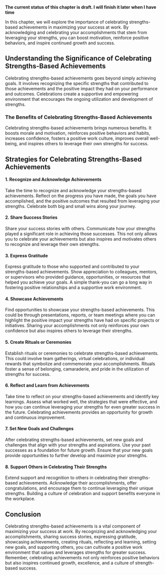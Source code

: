 **The current status of this chapter is draft. I will finish it later when I have time**

In this chapter, we will explore the importance of celebrating strengths-based achievements in maximizing your success at work. By acknowledging and celebrating your accomplishments that stem from leveraging your strengths, you can boost motivation, reinforce positive behaviors, and inspire continued growth and success.

Understanding the Significance of Celebrating Strengths-Based Achievements
--------------------------------------------------------------------------

Celebrating strengths-based achievements goes beyond simply achieving goals. It involves recognizing the specific strengths that contributed to those achievements and the positive impact they had on your performance and outcomes. Celebrations create a supportive and empowering environment that encourages the ongoing utilization and development of strengths.

### The Benefits of Celebrating Strengths-Based Achievements

Celebrating strengths-based achievements brings numerous benefits. It boosts morale and motivation, reinforces positive behaviors and habits, increases confidence, fosters a positive work culture, improves overall well-being, and inspires others to leverage their own strengths for success.

Strategies for Celebrating Strengths-Based Achievements
-------------------------------------------------------

#### 1. Recognize and Acknowledge Achievements

Take the time to recognize and acknowledge your strengths-based achievements. Reflect on the progress you have made, the goals you have accomplished, and the positive outcomes that resulted from leveraging your strengths. Celebrate both big and small wins along your journey.

#### 2. Share Success Stories

Share your success stories with others. Communicate how your strengths played a significant role in achieving those successes. This not only allows you to celebrate your achievements but also inspires and motivates others to recognize and leverage their own strengths.

#### 3. Express Gratitude

Express gratitude to those who supported and contributed to your strengths-based achievements. Show appreciation to colleagues, mentors, or supervisors who provided guidance, opportunities, or resources that helped you achieve your goals. A simple thank-you can go a long way in fostering positive relationships and a supportive work environment.

#### 4. Showcase Achievements

Find opportunities to showcase your strengths-based achievements. This could be through presentations, reports, or team meetings where you can highlight the positive impact your strengths have had on specific projects or initiatives. Sharing your accomplishments not only reinforces your own confidence but also inspires others to leverage their strengths.

#### 5. Create Rituals or Ceremonies

Establish rituals or ceremonies to celebrate strengths-based achievements. This could involve team gatherings, virtual celebrations, or individual rewards that symbolize and commemorate your accomplishments. Rituals foster a sense of belonging, camaraderie, and pride in the utilization of strengths for success.

#### 6. Reflect and Learn from Achievements

Take time to reflect on your strengths-based achievements and identify key learnings. Assess what worked well, the strategies that were effective, and how you can continue leveraging your strengths for even greater success in the future. Celebrating achievements provides an opportunity for growth and continuous improvement.

#### 7. Set New Goals and Challenges

After celebrating strengths-based achievements, set new goals and challenges that align with your strengths and aspirations. Use your past successes as a foundation for future growth. Ensure that your new goals provide opportunities to further develop and maximize your strengths.

#### 8. Support Others in Celebrating Their Strengths

Extend support and recognition to others in celebrating their strengths-based achievements. Acknowledge their accomplishments, offer congratulations, and encourage them to continue leveraging their unique strengths. Building a culture of celebration and support benefits everyone in the workplace.

Conclusion
----------

Celebrating strengths-based achievements is a vital component of maximizing your success at work. By recognizing and acknowledging your accomplishments, sharing success stories, expressing gratitude, showcasing achievements, creating rituals, reflecting and learning, setting new goals, and supporting others, you can cultivate a positive work environment that values and leverages strengths for greater success. Remember, celebrating achievements not only reinforces positive behaviors but also inspires continued growth, excellence, and a culture of strength-based success.
